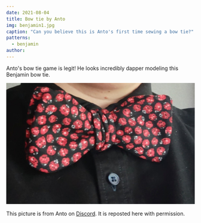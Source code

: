 ```yaml
---
date: 2021-08-04
title: Bow tie by Anto
img: benjamin1.jpg
caption: "Can you believe this is Anto's first time sewing a bow tie?"
patterns:
  - benjamin
author:
---
```


Anto's bow tie game is legit! He looks incredibly dapper modeling this Benjamin bow tie.

![A close-up look](benjamin2.jpg)

<Note>

This picture is from Anto on [Discord](https://discord.freesewing.org/). It is reposted here with permission.

</Note>

